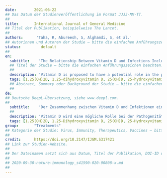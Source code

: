 ```yaml
---
date:        2021-06-22
## Das Datum der Studienveröffentlichung im Format JJJJ-MM-TT.
##
title:       International Journal of General Medicine
## Titel der Publikation, beispielweise The Lancet.
##
authors:      'Taha, R, Abureesh, S, Alghamdi, S, et al.'
## Autorinnen und Autoren der Studie – bitte die einfachen Anführungszeichen beachten!
status:         default
##
en:
  subtitle:    'The Relationship Between Vitamin D and Infections Including COVID-19: Any Hopes?'
  ## Titel der Studie – bitte die einfachen Anführungszeichen beachten!
  ##
  description: 'Vitamin D is proposed to have a potential role in the pathogenicity, clinical presentation, prognosis, complications, and treatment of several diseases. In addition to its well-known role in calcium metabolism, vitamin D regulates both innate and adaptive immunity, and subsequently modulates the antiviral and antibacterial inflammatory immune responses. In view of the emerging coronavirus disease 2019 (COVID-19) pandemic, searching for potential therapeutic and protective strategies is of urgent interest, and vitamin D is one of the promising agents in this field. In this review, we present data from literature that supports the promising role of vitamin D in treatment and/or prevention of several infections including severe acute respiratory syndrome coronavirus 2 (SARS-CoV-2). This review summarizes vitamin D metabolism and its role in inflammation, thrombosis and immune regulation. It also reviews, in short, the role of vitamin D and the impact of its deficiency in several infections namely tuberculosis, influenza, human immunodeficiency virus (HIV), and SARS-CoV-2. Considering the roles of vitamin D on immune modulation, controlling of thrombosis, and attacking several microorganisms, the current review will elaborate on the association between these salient roles of vitamin D and the pathogenicity of various infectious agents including COVID-19. Consequently, the comprehensive finding of the current review shows a possible significant impact of vitamin D supplement as a hope in preventing, treating, and/or improving the progression of certain infections, specifically during the worldwide attempts to fight against the COVID-19 pandemic and minimize the severity of health complications encountered accordingly. In addition, avoiding a status of vitamin D deficiency to obtain its positive effects on the immune system and its protective mechanism during infections will be a general benefit overall.'
  tags: [1.25(OH)2D, 1.25-dihydroxyvitamin D, 25(OH)D, 25-hydroxyvitamin D, HIV, human immunodeficiency virus, SARS, COVID-19, severe acute respiratory syndrome, TB, tuberculosis, MTB, Mycobacterium tuberculosis, influenza]
  ## Abstract, Summary oder Background der Studie – bitte die einfachen Anführungszeichen beachten!
  ##
de: 
## Deutsche DeepL-Übersetzung, siehe www.deepl.com.
##
  subtitle:    'Der Zusammenhang zwischen Vitamin D und Infektionen einschließlich COVID-19: besteht Hoffnung?'
  ##
  description: 'Vitamin D wird eine mögliche Rolle bei der Pathogenität, der klinischen Präsentation, der Prognose, den Komplikationen und der Behandlung verschiedener Krankheiten zugeschrieben. Zusätzlich zu seiner bekannten Rolle im Kalziumstoffwechsel reguliert Vitamin D sowohl die angeborene als auch die adaptive Immunität und moduliert in der Folge die antiviralen und antibakteriellen entzündlichen Immunantworten. Angesichts der sich abzeichnenden Coronavirus-Pandemie 2019 (COVID-19) ist die Suche nach potenziellen therapeutischen und schützenden Strategien von dringendem Interesse, und Vitamin D ist einer der vielversprechenden Wirkstoffe in diesem Bereich. In dieser Übersichtsarbeit stellen wir Daten aus der Literatur vor, die die vielversprechende Rolle von Vitamin D bei der Behandlung und/oder Prävention verschiedener Infektionen, einschließlich des schweren akuten respiratorischen Syndroms Coronavirus 2 (SARS-CoV-2), belegen. Diese Übersicht fasst den Vitamin-D-Stoffwechsel und seine Rolle bei Entzündungen, Thrombose und Immunregulation zusammen. Außerdem werden die Rolle von Vitamin D und die Auswirkungen seines Mangels bei verschiedenen Infektionen, nämlich Tuberkulose, Influenza, Humanes Immundefizienz-Virus (HIV) und SARS-CoV-2, kurz dargestellt. In Anbetracht der Rolle von Vitamin D bei der Immunmodulation, der Kontrolle der Thrombose und der Bekämpfung verschiedener Mikroorganismen wird in der vorliegenden Übersichtsarbeit der Zusammenhang zwischen diesen hervorstechenden Funktionen von Vitamin D und der Pathogenität verschiedener Infektionserreger einschließlich COVID-19 näher beleuchtet. Folglich zeigt das umfassende Ergebnis der aktuellen Übersichtsarbeit eine mögliche signifikante Auswirkung der Vitamin-D-Ergänzung als Hoffnung für die Vorbeugung, Behandlung und/oder Verbesserung des Verlaufs bestimmter Infektionen, insbesondere bei den weltweiten Versuchen, die COVID-19-Pandemie zu bekämpfen und die Schwere der damit verbundenen gesundheitlichen Komplikationen zu minimieren. Darüber hinaus ist es von allgemeinem Nutzen, einen Vitamin-D-Mangel zu vermeiden, um dessen positive Auswirkungen auf das Immunsystem und dessen Schutzmechanismus bei Infektionen zu erhalten.'
  tags: [1.25(OH)2D, 1.25-Dihydroxyvitamin D, 25(OH)D, 25-Hydroxyvitamin D, HIV, Humanes Immundefizienz-Virus, SARS, COVID-19, Schweres Akutes Respiratorisches Syndrom, TB, Tuberkulose, MTB, Mycobacterium tuberculosis, Grippe]
group:       "Treatments"
## Kategorie der Studie: Virus, Immunity, Therapeutics, Vaccines – bitte die Anführungszeichen beachten!
##
credit:      https://doi.org/10.2147/IJGM.S317421
## Link zur Studien-Website.
##
## Der Dateinamen setzt sich aus Datum, Titel der Publikation, DOI-ID der Studie (nach dem letzten Slash) und der Dateiendung zusammen. Bitte den Unterstrich vor der DOI-ID beachten!
##
## 2020-09-30-nature-immunology_s41590-020-00808-x.md
##
---
```

<object data="{{ page.link }}" style='height:calc(100vh - 400px); width: 100%' type='application/pdf'></object>